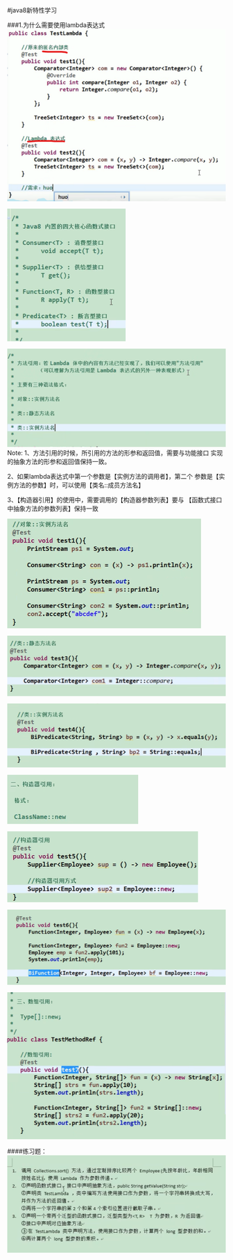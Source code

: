 #java8新特性学习

###1.为什么需要使用lambda表达式
![](lambda01.png)

![img.png](lambda02.png)

![img.png](lambda03.png)
Note:
1、方法引用的时候，所引用的方法的形参和返回值，需要与功能接口
实现的抽象方法的形参和返回值保持一致。

2、如果lambda表达式中第一个参数是【实例方法的调用者】，第二个
参数是【实例方法的参数】时，可以使用【类名::成员方法名】

3、【构造器引用】的使用中，需要调用的【构造器参数列表】要与
【函数式接口中抽象方法的参数列表】保持一致

![img.png](lambda04.png)

![img.png](lambda05.png)

![img.png](lambda06.png)

![img.png](lambda07.png)

![img.png](lambda08.png)

![img.png](lambda10.png)

![img.png](lambda11.png)

####练习题：
![img.png](lambda12.png)

